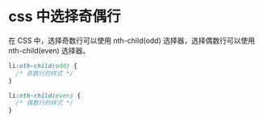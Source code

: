 # css 中选择奇偶行

在 CSS 中，选择奇数行可以使用 nth-child(odd) 选择器，选择偶数行可以使用 nth-child(even) 选择器。

```css
li:nth-child(odd) {
  /* 奇数行的样式 */
}

li:nth-child(even) {
  /* 偶数行的样式 */
}
```
